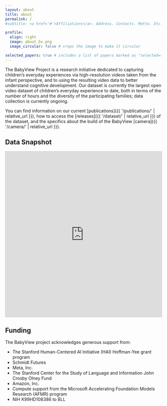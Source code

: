 ```yaml
---
layout: about
title: about
permalink: /
#subtitle: <a href='#'>Affiliations</a>. Address. Contacts. Motto. Etc.

profile:
  align: right
  image: about_bv.png
  image_circular: false # crops the image to make it circular

selected_papers: true # includes a list of papers marked as "selected={true}"
---
```


The BabyView Project is a research initiative dedicated to capturing children’s everyday experiences via high-resolution videos taken from the infant perspective, and to using the resulting video data to better understand cognitive development. Our dataset is currently the largest open video dataset of children’s everyday experience to date, both in terms of the number of hours and the diversity of the participating families; data collection is currently ongoing.

You can find information on our current [publications]({{ '/publications/' | relative_url }}), how to access the [releases]({{ '/dataset/' | relative_url }}) of the dataset, and the specifics about the build of the BabyView [camera]({{ '/camera/' | relative_url }}).

## Data Snapshot

<iframe class="airtable-embed" src="https://airtable.com/embed/appQ7P6moc6knzYzN/shrfUtt2gWNMcQN5V" frameborder="0" onmousewheel="" width="100%" height="533" style="background: transparent; border: 1px solid #ccc;"></iframe>

## Funding

The BabyView project acknowledges generous support from: 
- The Stanford Human-Centered AI Initiative (HAI) Hoffman-Yee grant program
- Schmidt Futures
- Meta, Inc. 
- The Stanford Center for the Study of Language and Information John Crosby Olney Fund
- Amazon, Inc. 
- Compute support from the Microsoft Accelerating Foundation Models Research (AFMR) program
- NIH K99HD108386 to BLL
